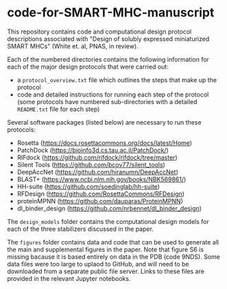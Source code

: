 # code-for-SMART-MHC-manuscript
This repository contains code and computational design protocol descriptions associated with "Design of solubly expressed miniaturized SMART MHCs" (White et. al, PNAS, in review).

Each of the numbered directories contains the following information for each of the major design protocols that were carried out:
- a `protocol_overview.txt` file which outlines the steps that make up the protocol
- code and detailed instructions for running each step of the protocol (some protocols have numbered sub-directories with a detailed `README.txt` file for each step)

Several software packages (listed below) are necessary to run these protocols:
- Rosetta (https://docs.rosettacommons.org/docs/latest/Home)
- PatchDock (https://bioinfo3d.cs.tau.ac.il/PatchDock/)
- RIFdock (https://github.com/rifdock/rifdock/tree/master)
- Silent Tools (https://github.com/bcov77/silent_tools)
- DeepAccNet (https://github.com/hiranumn/DeepAccNet)
- BLAST+ (https://www.ncbi.nlm.nih.gov/books/NBK569861/)
- HH-suite (https://github.com/soedinglab/hh-suite)
- RFDesign (https://github.com/RosettaCommons/RFDesign)
- proteinMPNN (https://github.com/dauparas/ProteinMPNN)
- dl_binder_design (https://github.com/nrbennet/dl_binder_design)

The `design_models` folder contains the computational design models for each of the three stabilizers discussed in the paper.

The `figures` folder contains data and code that can be used to generate all the main and supplemental figures in the paper.
Note that figure S6 is missing bacause it is based entirely on data in the PDB (code 9NDS).
Some data files were too large to uplaod to GitHub, and will need to be downloaded from a separate public file server. Links to these files are provided in the relevant Jupyter notebooks.

